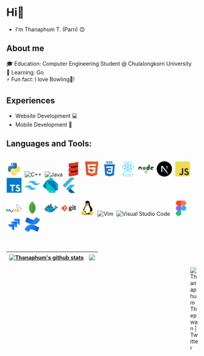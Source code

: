 # Hi👋
- I'm Thanaphum T. (Parn) 😊

## About me
<div>
🎓 Education: Computer Engineering Student @ Chulalongkorn University
<br/>
🌱 Learning: Go
<br/>
⚡ Fun fact: I love Bowling🎳!
</div>

## Experiences
- Website Development 💻
- Mobile Development 📱

## Languages and Tools:
<br/>
<div>
<img alt="Python" width="40px" height="40px" src="https://github.com/devicons/devicon/blob/master/icons/python/python-original.svg" title="Python"/>&nbsp; 
<img alt="C++" width="40px" height="40px" src="https://github.com/isocpp/logos/blob/master/cpp_logo.svg" />&nbsp;
<img alt="Java" width="40px" height="40px" src="https://github.com/abranhe/programming-languages-logos/blob/master/src/java/java.svg" />&nbsp;
<img alt="Scala" width="40px" height="40px" src="https://github.com/devicons/devicon/blob/master/icons/scala/scala-original.svg" />&nbsp;
<img src="https://github.com/devicons/devicon/blob/master/icons/html5/html5-original.svg" title="HTML5" alt="HTML" width="40" height="40"/>&nbsp;
<img src="https://github.com/devicons/devicon/blob/master/icons/css3/css3-plain-wordmark.svg"  title="CSS3" alt="CSS" width="40" height="40"/>&nbsp;
<img src="https://github.com/devicons/devicon/blob/master/icons/react/react-original-wordmark.svg" title="React" alt="React" width="40" height="40"/>&nbsp;
<img src="https://github.com/devicons/devicon/blob/master/icons/nodejs/nodejs-original-wordmark.svg" title="NodeJS" alt="NodeJS" width="40" height="40"/>&nbsp;
<img src="https://github.com/devicons/devicon/blob/master/icons/nextjs/nextjs-original.svg" title="NextJS" alt="NextJs" width="40" height="40"/>&nbsp;
<img src="https://github.com/devicons/devicon/blob/master/icons/javascript/javascript-original.svg" title="JavaScript" alt="JavaScript" width="40" height="40"/>&nbsp;
<img src="https://github.com/devicons/devicon/blob/master/icons/typescript/typescript-plain.svg" title="TypeScript" alt="TypeScript" width="40" height="40"/>&nbsp;
<img src="https://github.com/devicons/devicon/blob/master/icons/tailwindcss/tailwindcss-original.svg" title="Tailwind" alt="Tailwind" width="40" height="40"/>&nbsp;
<img src="https://github.com/devicons/devicon/blob/master/icons/dart/dart-original.svg" title="Dart" alt="Dart" width="40" height="40"/>&nbsp;
<img src="https://github.com/devicons/devicon/blob/master/icons/flutter/flutter-original.svg" title="Flutter" alt="Flutter" width="40" height="40"/>&nbsp;
</div>
<br/>
<div>
<img src="https://github.com/devicons/devicon/blob/master/icons/mysql/mysql-original-wordmark.svg" title="MySQL"  alt="MySQL" width="40" height="40"/>&nbsp;
<img src="https://github.com/devicons/devicon/blob/master/icons/mongodb/mongodb-original.svg" title="mongodb"  alt="mongodb" width="40" height="40"/>&nbsp;
<img src="https://github.com/devicons/devicon/blob/master/icons/docker/docker-original.svg" title="Docker" alt="Docker" width="40" height="40"/>&nbsp;
<img src="https://github.com/devicons/devicon/blob/master/icons/git/git-original-wordmark.svg" title="Git" alt="Git" width="40" height="40"/>&nbsp;
<img src="https://github.com/devicons/devicon/blob/master/icons/linux/linux-original.svg" title="Linux" alt="Linux" width="40" height="40"/>&nbsp;
<img alt="Vim" width="40px" height="40px" src="https://upload.wikimedia.org/wikipedia/commons/9/9f/Vimlogo.svg" />&nbsp;
<img alt="Visual Studio Code" width="40px" height="40px" src="https://img.icons8.com/color/48/000000/visual-studio-code-2019.png" />&nbsp;
<img alt="Figma" width="40px" height="40px" src="https://github.com/devicons/devicon/blob/master/icons/figma/figma-original.svg" />&nbsp;
<img alt="Jira" width="40px" height="40px" src="https://github.com/devicons/devicon/blob/master/icons/jira/jira-original.svg" />&nbsp;
<img alt="Confluence" width="40px" height="40px" src="https://github.com/devicons/devicon/blob/master/icons/confluence/confluence-original.svg" />&nbsp;
</div>
<br />

<br />

| <a href="https://github.com/anuraghazra/github-readme-stats"><img align="center" src="https://github-readme-stats.vercel.app/api?username=parnthana&show_icons=true&include_all_commits=true&theme=buefy&hide_border=true" alt="Thanaphum's github stats" /></a> | <a href="https://github.com/anuraghazra/github-readme-stats"><img align="center" src="https://github-readme-stats.vercel.app/api/top-langs/?username=parnthana&layout=compact&theme=buefy&hide_border=true" /></a> |
| ------------- | ------------- |

<a href="https://twitter.com/tnptw_">
  <img align="right" alt="Thanaphum Thepwan | Twitter" width="21px" src="https://raw.githubusercontent.com/anuraghazra/anuraghazra/master/assets/twitter.svg" />
</a>
